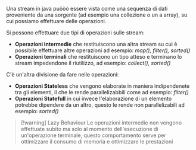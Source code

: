 Una stream in java puòòò essere vista come una sequenza di dati proveniente da una sorgente (ad esempio una collezione o un a array), su cui possiamo effettuare delle operazioni.

Si possono effettuare due tipi di operazioni sulle stream:
- **Operazioni intermedie** che restituiscono una altra stream su cui è possibile effettuare altre operazioni ad esempio: *map(), filter(), sorted()*
- **Operazioni terminali** che restituiscono un tipo atteso e terminano lo stream impedendone il riutilizzo, ad esempio: *collect(), sorted()*

C'è un'altra divisione da fare nelle operazioni:
- **Operazioni Stateless** che vengono elaborate in maniera indipendenete tra gli elementi, il che le rende parallelizabbili come ad esempio: *filter()*
- **Operazioni Statefull** in cui invece l'elaborazione di  un elemento potrebbe dipendere da un altro, questo le rende non parallelizabili ad esempio: *sorted()*

>[!warning] Lazy Behaviour
>Le operazioni intermedie non vengono effettuate subito ma solo al momento dell'esecuzione di un'operazione terminale, questo comportamento serve per ottimizzare il consumo di memoria e ottimizzare le prestazioni

